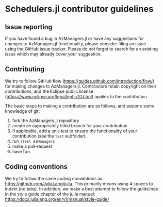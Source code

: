 # Schedulers.jl contributor guidelines

## Issue reporting
If you have found a bug in AzManagers.jl or have any suggestions for changes to
AzManagers.jl functionality, please consider filing an issue using the GitHub
issue tracker.  Please do not forget to search for an existing issue
which may already cover your suggestion.

## Contributing
We try to follow GitHub flow (https://guides.github.com/introduction/flow/) for
making changes to AzManagers.jl.  Contributors retain copyright on their
contributions, and the Eclipse public license
(https://www.eclipse.org/legal/epl-v10.html) applies to the contribution.

The basic steps to making a contribution are as follows, and assume some knowledge of
git:
  1. fork the AzManagers.jl repository
  2. create an appropriately titled branch for your contribution
  3. if applicable, add a unit-test to ensure the functionality of your contribution
  (see the `test` subfolder).
  4. run `]test AzManagers`
  5. make a pull-request
  6. have fun

## Coding conventions
We try to follow the same coding conventions as https://github.com/JuliaLang/julia.
This primarily means using 4 spaces to indent (no tabs).  In addition, we make a
best attempt to follow the guidelines in the style guide chapter of the julia
manual: https://docs.julialang.org/en/v1/manual/style-guide/
